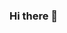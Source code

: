 ### Hi there 👋

<!--
Hi, I'm Sean Grady!

:mortar_board: Currently pursuing a degree in Computer Science from Southern Methodist University.
:briefcase: Experienced in database engineering and client service representation with companies such as Millet The Printer and AQUABLUE.
:computer: Skilled in Java, C++, Python, HTML, CSS, JavaScript, and more.
:trophy: Winner of J.P. Morgan & Chase 24 Hour Hackathon with Spin the Spectrum, a non-profit dedicated to the active inclusion of autistic/neurodivergent individuals through DJ education and music production.

LinkedIn: linkedin.com/in/gradysean1
Github: github.com/scgrady13
Phone: 201-315-3219
Email: scgrady@smu.edu.
-->
